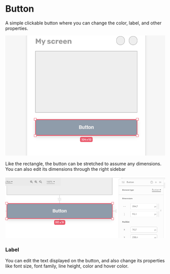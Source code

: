 # Button

A simple clickable button where you can change the color, label, and other properties.

![Buttons in a composition](../../../.gitbook/assets/1.png)

Like the rectangle, the button can be stretched to assume any dimensions. You can also edit its dimensions through the right sidebar

![Editing button&apos;s dimensions throught the right sidebar](../../../.gitbook/assets/2.png)

### Label

You can edit the text displayed on the button, and also change its properties like font size, font family, line height, color and hover color.

